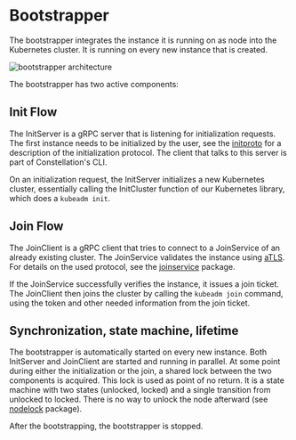 # Bootstrapper

The bootstrapper integrates the instance it is running on as node into the Kubernetes
cluster. It is running on every new instance that is created.

![bootstrapper architecture](./bootstrapping_arch.svg)

The bootstrapper has two active components:

## Init Flow

The InitServer is a gRPC server that is listening for initialization requests.
The first instance needs to be initialized by the user, see the [initproto](./initproto)
for a description of the initialization protocol. The client that talks to this server
is part of Constellation's CLI.

On an initialization request, the InitServer initializes a new Kubernetes cluster, essentially
calling the InitCluster function of our Kubernetes library, which does a `kubeadm init`.

## Join Flow

The JoinClient is a gRPC client that tries to connect to a JoinService of an already existing cluster.
The JoinService validates the instance using [aTLS](./../internal/atls/README.md).
For details on the used protocol, see the [joinservice](./../joinservice) package.

If the JoinService successfully verifies the instance, it issues a join ticket. The JoinClient then
joins the cluster by calling the `kubeadm join` command, using the token and other needed information
from the join ticket.

## Synchronization, state machine, lifetime

The bootstrapper is automatically started on every new instance. Both InitServer and JoinClient are
started and running in parallel. At some point during either the initialization or the join, a shared
lock between the two components is acquired. This lock is used as point of no return. It is a state
machine with two states (unlocked, locked) and a single transition from unlocked to locked. There is no
way to unlock the node afterward (see [nodelock](./internal/nodelock) package).

After the bootstrapping, the bootstrapper is stopped.
